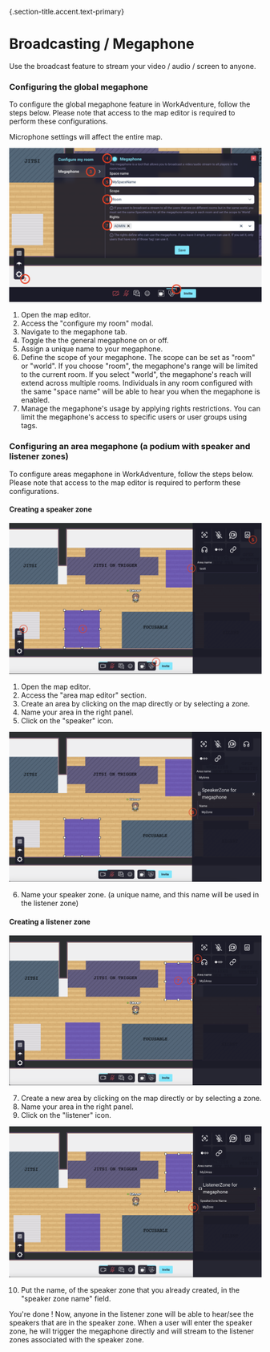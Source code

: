 {.section-title.accent.text-primary}
# Broadcasting / Megaphone
Use the broadcast feature to stream your video / audio / screen to anyone.

### Configuring the global megaphone
To configure the global megaphone feature in WorkAdventure, follow the steps below. Please note that access to the map editor is required to perform these configurations.

Microphone settings will affect the entire map.

<div class="row">
    <div class="col">
        <img src="images/megaphone_general.png" class="figure-img img-fluid rounded" alt="" />
    </div>
</div>

1. Open the map editor.
2. Access the "configure my room" modal.
3. Navigate to the megaphone tab.
4. Toggle the the general megaphone on or off.
5. Assign a unique name to your megaphone.
6. Define the scope of your megaphone. The scope can be set as "room" or "world". If you choose "room", the megaphone's range will be limited to the current room. If you select "world", the megaphone's reach will extend across multiple rooms. Individuals in any room configured with the same "space name" will be able to hear you when the megaphone is enabled.
7. Manage the megaphone's usage by applying rights restrictions. You can limit the megaphone's access to specific users or user groups using tags.

### Configuring an area megaphone (a podium with speaker and listener zones)
To configure areas megaphone in WorkAdventure, follow the steps below. Please note that access to the map editor is required to perform these configurations.

#### Creating a speaker zone
<div class="row">
    <div class="col">
        <img src="images/megaphone_speaker_1.png" class="figure-img img-fluid rounded" alt="" />
    </div>
</div>

1. Open the map editor.
2. Access the "area map editor" section.
3. Create an area by clicking on the map directly or by selecting a zone.
4. Name your area in the right panel.
5. Click on the "speaker" icon.

<div class="row">
    <div class="col">
        <img src="images/megaphone_speaker_2.png" class="figure-img img-fluid rounded" alt="" />
    </div>
</div>

6. Name your speaker zone. (a unique name, and this name will be used in the listener zone)

#### Creating a listener zone
<div class="row">
    <div class="col">
        <img src="images/megaphone_listener_1.png" class="figure-img img-fluid rounded" alt="" />
    </div>
</div>

7. Create a new area by clicking on the map directly or by selecting a zone.
8. Name your area in the right panel.
9. Click on the "listener" icon.

<div class="row">
    <div class="col">
        <img src="images/megaphone_listener_2.png" class="figure-img img-fluid rounded" alt="" />
    </div>
</div>

10. Put the name, of the speaker zone that you already created, in the "speaker zone name" field.



You're done ! Now, anyone in the listener zone will be able to hear/see the speakers that are in the speaker zone.
When a user will enter the speaker zone, he will trigger the megaphone directly and will stream to the listener zones associated with the speaker zone.